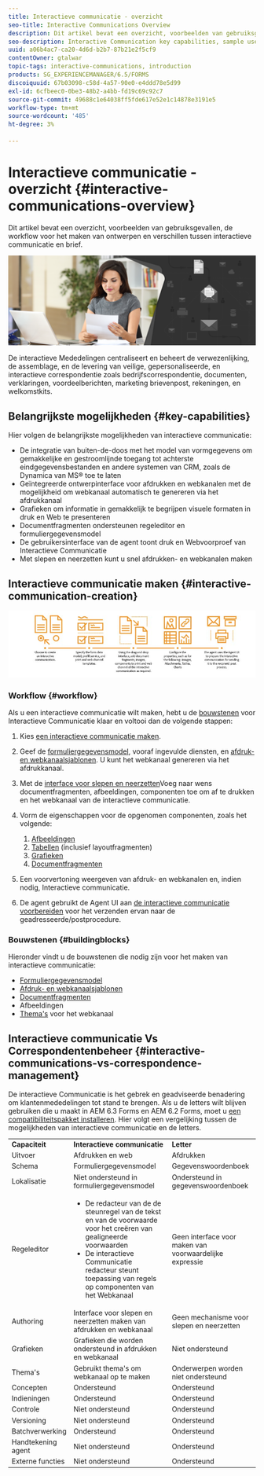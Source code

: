 ```yaml
---
title: Interactieve communicatie - overzicht
seo-title: Interactive Communications Overview
description: Dit artikel bevat een overzicht, voorbeelden van gebruiksgevallen, de workflow voor het maken van ontwerpen en verschillen tussen interactieve communicatie en brief.
seo-description: Interactive Communication key capabilities, sample use cases, creation workflow, and differences between Interactive Communication and Correspondence Management
uuid: a06b4ac7-ca20-4d6d-b2b7-87b21e2f5cf9
contentOwner: gtalwar
topic-tags: interactive-communications, introduction
products: SG_EXPERIENCEMANAGER/6.5/FORMS
discoiquuid: 67b03098-c58d-4a57-90e0-e4ddd78e5d99
exl-id: 6cfbeec0-0be3-48b2-a4bb-fd19c69c92c7
source-git-commit: 49688c1e64038ff5fde617e52e1c14878e3191e5
workflow-type: tm+mt
source-wordcount: '485'
ht-degree: 3%

---
```



# Interactieve communicatie - overzicht {#interactive-communications-overview}

Dit artikel bevat een overzicht, voorbeelden van gebruiksgevallen, de workflow voor het maken van ontwerpen en verschillen tussen interactieve communicatie en brief.

![hoofdafbeelding](do-not-localize/correspondence-management.png)

De interactieve Mededelingen centraliseert en beheert de verwezenlijking, de assemblage, en de levering van veilige, gepersonaliseerde, en interactieve correspondentie zoals bedrijfscorrespondentie, documenten, verklaringen, voordeelberichten, marketing brievenpost, rekeningen, en welkomstkits.

## Belangrijkste mogelijkheden {#key-capabilities}

Hier volgen de belangrijkste mogelijkheden van interactieve communicatie:

- De integratie van buiten-de-doos met het model van vormgegevens om gemakkelijke en gestroomlijnde toegang tot achterste eindgegevensbestanden en andere systemen van CRM, zoals de Dynamica van MS® toe te laten
- Geïntegreerde ontwerpinterface voor afdrukken en webkanalen met de mogelijkheid om webkanaal automatisch te genereren via het afdrukkanaal
- Grafieken om informatie in gemakkelijk te begrijpen visuele formaten in druk en Web te presenteren
- Documentfragmenten ondersteunen regeleditor en formuliergegevensmodel
- De gebruikersinterface van de agent toont druk en Webvoorproef van Interactieve Communicatie
- Met slepen en neerzetten kunt u snel afdrukken- en webkanalen maken

## Interactieve communicatie maken {#interactive-communication-creation}

![interactive_communication-01](assets/interactive_communication-01.jpg)

### Workflow {#workflow}

Als u een interactieve communicatie wilt maken, hebt u de [bouwstenen](#buildingblocks) voor Interactieve Communicatie klaar en voltooi dan de volgende stappen:

1. Kies [een interactieve communicatie maken](/help/forms/using/create-interactive-communication.md).

1. Geef de [formuliergegevensmodel](/help/forms/using/data-integration.md), vooraf ingevulde diensten, en [afdruk- en webkanaalsjablonen](/help/forms/using/web-channel-print-channel.md). U kunt het webkanaal genereren via het afdrukkanaal.

1. Met de [interface voor slepen en neerzetten](/help/forms/using/introduction-interactive-communication-authoring.md)Voeg naar wens documentfragmenten, afbeeldingen, componenten toe om af te drukken en het webkanaal van de interactieve communicatie.
1. Vorm de eigenschappen voor de opgenomen componenten, zoals het volgende:

   1. [Afbeeldingen](/help/forms/using/create-interactive-communication.md#step2)
   1. [Tabellen](/help/forms/using/create-interactive-communication.md#tables) (inclusief layoutfragmenten)
   1. [Grafieken](/help/forms/using/chart-component-interactive-communications.md)
   1. [Documentfragmenten](/help/forms/using/create-interactive-communication.md#document-fragment-properties)

1. Een voorvertoning weergeven van afdruk- en webkanalen en, indien nodig, Interactieve communicatie.
1. De agent gebruikt de Agent UI aan [de interactieve communicatie voorbereiden](/help/forms/using/prepare-send-interactive-communication.md) voor het verzenden ervan naar de geadresseerde/postprocedure.

### Bouwstenen {#buildingblocks}

Hieronder vindt u de bouwstenen die nodig zijn voor het maken van interactieve communicatie:

- [Formuliergegevensmodel](/help/forms/using/data-integration.md)
- [Afdruk- en webkanaalsjablonen](/help/forms/using/web-channel-print-channel.md)
- [Documentfragmenten](/help/forms/using/document-fragments.md)
- Afbeeldingen
- [Thema&#39;s](/help/forms/using/themes.md) voor het webkanaal

## Interactieve communicatie Vs Correspondentenbeheer {#interactive-communications-vs-correspondence-management}

De interactieve Communicatie is het gebrek en geadviseerde benadering om klantenmededelingen tot stand te brengen. Als u de letters wilt blijven gebruiken die u maakt in AEM 6.3 Forms en AEM 6.2 Forms, moet u [een compatibiliteitspakket installeren](/help/forms/using/compatibility-package.md). Hier volgt een vergelijking tussen de mogelijkheden van interactieve communicatie en de letters.

<table>
 <tbody>
  <tr>
   <td><strong>Capaciteit</strong></td>
   <td><strong>Interactieve communicatie</strong></td>
   <td><strong>Letter</strong></td>
  </tr>
  <tr>
   <td>Uitvoer</td>
   <td>Afdrukken en web</td>
   <td>Afdrukken</td>
  </tr>
  <tr>
   <td>Schema</td>
   <td>Formuliergegevensmodel </td>
   <td>Gegevenswoordenboek </td>
  </tr>
  <tr>
   <td>Lokalisatie</td>
   <td>Niet ondersteund in formuliergegevensmodel</td>
   <td>Ondersteund in gegevenswoordenboek</td>
  </tr>
  <tr>
   <td>Regeleditor</td>
   <td>
    <ul>
     <li>De redacteur van de de steunregel van de tekst en van de voorwaarde voor het creëren van gealigneerde voorwaarden</li>
     <li>De interactieve Communicatie redacteur steunt toepassing van regels op componenten van het Webkanaal</li>
    </ul> </td>
   <td>Geen interface voor maken van voorwaardelijke expressie</td>
  </tr>
  <tr>
   <td>Authoring</td>
   <td>Interface voor slepen en neerzetten maken van afdrukken en webkanaal</td>
   <td>Geen mechanisme voor slepen en neerzetten </td>
  </tr>
  <tr>
   <td>Grafieken</td>
   <td>Grafieken die worden ondersteund in afdrukken en webkanaal</td>
   <td>Niet ondersteund</td>
  </tr>
  <tr>
   <td>Thema's</td>
   <td>Gebruikt thema's om webkanaal op te maken</td>
   <td>Onderwerpen worden niet ondersteund</td>
  </tr>
   <tr>
   <td>Concepten</td>
   <td>Ondersteund</td>
   <td>Ondersteund</td>
  </tr>
   <tr>
   <td>Indieningen</td>
   <td>Ondersteund</td>
   <td>Ondersteund</td>
  </tr>
  <tr>
  <tr>
   <td>Controle</td>
   <td>Niet ondersteund</td>
   <td>Ondersteund</td>
  </tr>
   <tr>
   <td>Versioning</td>
   <td>Niet ondersteund</td>
   <td>Ondersteund</td>
  </tr>
   <td>Batchverwerking</td>
   <td>Ondersteund </td>
   <td>Ondersteund</td>
  </tr>
  <tr>
   <td>Handtekening agent</td>
   <td>Niet ondersteund</td>
   <td>Ondersteund</td>
  </tr>
  <tr>
   <td>Externe functies</td>
   <td>Niet ondersteund</td>
   <td>Ondersteund</td>
  </tr>
 </tbody>
</table>
